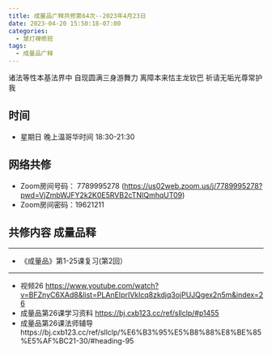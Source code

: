 ```yaml
---
title: 成量品广释共修第64次--2023年4月23日
date: 2023-04-20 15:50:18-07:00
categories:
  - 慧灯禅修班
tags:
  - 成量品广释
---
```

诸法等性本基法界中 自现圆满三身游舞力 离障本来怙主龙钦巴 祈请无垢光尊常护我

## 时间

* 星期日 晚上温哥华时间 18:30-21:30

## 网络共修

* Zoom房间号码： 7789995278 (https://us02web.zoom.us/j/7789995278?pwd=VjZmbWJFY2k2K0E5RVB2cTNIQmhqUT09)
* Zoom房间密码：19621211

## 共修内容 成量品释

- - -

* 《成量品》第1-25课复习(第2回）

- - -

* 视频26 https://www.youtube.com/watch?v=BFZnyC6XAd8&list=PLAnEIprIVklcq8zkdjq3ojPUJQgex2n5m&index=26
* 成量品第26课学习资料 https://bj.cxb123.cc/ref/sllclp/#p1455
* 成量品第26课法师辅导https://bj.cxb123.cc/ref/sllclp/%E6%B3%95%E5%B8%88%E8%BE%85%E5%AF%BC21-30/#heading-95